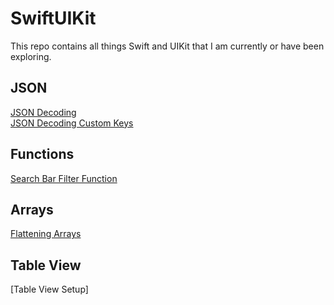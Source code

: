 # SwiftUIKit

This repo contains all things Swift and UIKit that I am currently or have been exploring.

## JSON </br> 
[JSON Decoding](JSON/JSONDecoding.md) </br>
[JSON Decoding Custom Keys](JSON/JSONCustomKeys.md)

## Functions
[Search Bar Filter Function](HelperFunctions/SearchBarFilter.md)

## Arrays
[Flattening Arrays](Arrays/FlatteningArrays.md)

## Table View
[Table View Setup]
